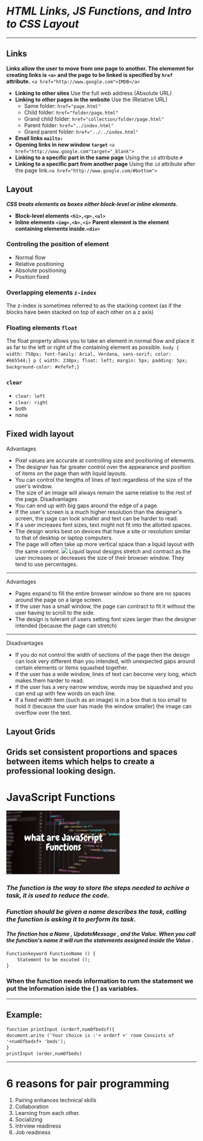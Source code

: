 # ***HTML Links, JS Functions, and Intro to CSS Layout***
---
## Links
**Links allow the user to move from one page to another.
The elememnt for creating links is `<a>` and the page to be linked is specified by `href` attribute.**
`<a href="http://www.google.com">IMDB</a>`
* **Linking to other sites**
Use the full web address (Absolute URL)
* **Linking to other pages in the website**
Use the (Relative URL)
   * Same folder: `href="page.html"`
   * Child folder: `href="folder/page.html"`
   * Grand child folder: `href="collection/folder/page.html"`
   * Parent folder: `href="../index.html"`
   * Grand parent folder: `href="../../index.html"`
* **Email links `mailto:`**
* **Opening links in new window `target`**
`<a href="http://www.google.com"target="_blank">`
* **Linking to a specific part in the same page**
Using the `id` attribute.`#`
* **Linking to a specific part from another page**
Using the `id` attribute after the page link.`<a href="http://www.google.com/#bottom">`

## Layout
***CSS treats elements as boxes either block-level or inline elements.***
* **Block-level elements `<h1>,<p>,<ul>`**
* **Inline elements `<img>,<b>,<i>`**
**Parent element is the element containing elements inside.`<div>`**

### **Controling the position of element**
* Normal flow
* Relative positioning
* Absolute positioning
* Position:fixed

### Overlapping elements `z-index`
The z-index is sometimes
referred to as the stacking
context (as if the blocks have
been stacked on top of each
other on a z axis)
### Floating elements `float`
The float property allows you
to take an element in normal
flow and place it as far to the
left or right of the containing
element as possible.
`body {
width: 750px;
font-family: Arial, Verdana, sans-serif;
color: #665544;}
p {
width: 230px;
float: left;
margin: 5px;
padding: 5px;
background-color: #efefef;}`
### `clear`
* `clear: left`
* `clear: right`
* both
* none
## Fixed widh layout
Advantages
* Pixel values are accurate
at controlling size and
positioning of elements.
*  The designer has far greater
control over the appearance
and position of items on the
page than with liquid layouts.
* You can control the lengths
of lines of text regardless of
the size of the user's window.
* The size of an image will
always remain the same
relative to the rest of the
page.
Disadvantages
* You can end up with big gaps
around the edge of a page.
* If the user's screen is a much
higher resolution than the
designer's screen, the page
can look smaller and text can
be harder to read.
* If a user increases font sizes,
text might not fit into the
allotted spaces.
* The design works best on
devices that have a site or
resolution similar to that of
desktop or laptop computers.
* The page will often take up
more vertical space than a
liquid layout with the same
content.
![](https://internetingishard.netlify.app/fixed-width-vs-fluid-layouts-258df9.e0ad9d98.png)
Liquid layout designs
stretch and contract
as the user increases
or decreases the
size of their browser
window. They tend to
use percentages.
---
Advantages
* Pages expand to fill the entire
browser window so there are
no spaces around the page
on a large screen.
* If the user has a small
window, the page can
contract to fit it without the
user having to scroll to the
side.
* The design is tolerant of
users setting font sizes larger
than the designer intended
(because the page can
stretch)
---
Disadvantages
* If you do not control the
width of sections of the page
then the design can look very
different than you intended,
with unexpected gaps around
certain elements or items
squashed together.
* If the user has a wide
window, lines of text can
become very long, which
makes them harder to read.
* If the user has a very narrow
window, words may be
squashed and you can end up
with few words on each line.
* If a fixed width item (such as
an image) is in a box that is
too small to hold it (because
the user has made the
window smaller) the image
can overflow over the text.
## Layout Grids
Grids set consistent proportions
and spaces between items which
helps to create a professional
looking design. 
---
# **JavaScript Functions**
![](Javas.jpg)
### *The function is the way to store the steps needed to achive a task, it is used to reduce the code.*

### ***Function should be given a name describes the task, calling the function is asking it to perform its task.***

#### *The finction has a **Name** , **UpdateMessage** , and the **Value**. When you call the function's name it will run the statements assigned inside the **Value** .*


    Functionkeyword FunctionName () {
        Statement to be excuted ();
    }

### When the function needs information to rum the statement we put the information iside the ( ) as variables.
****
## Example:

    function printInput (orderf,numOfbedsf){
    document.write ('Your choice is :'+ orderf +' room Consists of '+numOfbedsf+ 'beds');
    }
    printInput (order,numOfbeds)

---
# 6 reasons for pair programming
1. Pairing enhances technical skills
2. Collaboration
3. Learning from each other.
4. Socializing
5. Intrview readiness
6. Job readiness